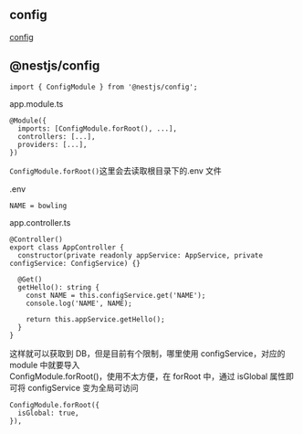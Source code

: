 ## config

[config](https://www.npmjs.com/package/config)

## @nestjs/config

```Plain
import { ConfigModule } from '@nestjs/config';
```

app.module.ts

```Plain
@Module({
  imports: [ConfigModule.forRoot(), ...],
  controllers: [...],
  providers: [...],
})
```

`ConfigModule.forRoot()`这里会去读取根目录下的.env 文件

.env

```Plain
NAME = bowling
```

app.controller.ts

```Plain
@Controller()
export class AppController {
  constructor(private readonly appService: AppService, private configService: ConfigService) {}

  @Get()
  getHello(): string {
    const NAME = this.configService.get('NAME');
    console.log('NAME', NAME);

    return this.appService.getHello();
  }
}
```

这样就可以获取到 DB，但是目前有个限制，哪里使用 configService，对应的 module 中就要导入  
ConfigModule.forRoot()，使用不太方便，在 forRoot 中，通过 isGlobal 属性即可将 configService 变为全局可访问  

```Plain
ConfigModule.forRoot({
  isGlobal: true,
}),
```